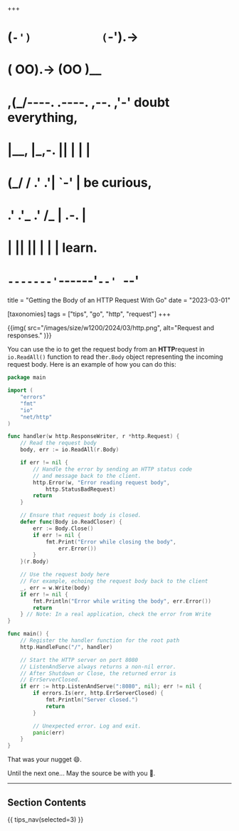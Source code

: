 +++
#   (`-')           (`-').->
#   ( OO).->        (OO )__
# ,(_/----. .----. ,--. ,'-' doubt everything,
# |__,    |\_,-.  ||  | |  |
#  (_/   /    .' .'|  `-'  | be curious,
#  .'  .'_  .'  /_ |  .-.  |
# |       ||      ||  | |  | learn.
# `-------'`------'`--' `--'

title = "Getting the Body of an HTTP Request With Go"
date = "2023-03-01"

[taxonomies]
tags = ["tips", "go", "http", "request"]
+++

{{img(
  src="/images/size/w1200/2024/03/http.png",
  alt="Request and responses."
)}}

You can use the io to get the request body from an **HTTP**request
in `io.ReadAll()` function to read the`r.Body` object representing the incoming
request body. Here is an example of how you can do this:

```go
package main

import (
    "errors"
    "fmt"
    "io"
    "net/http"
)

func handler(w http.ResponseWriter, r *http.Request) {
    // Read the request body
    body, err := io.ReadAll(r.Body)

    if err != nil {
        // Handle the error by sending an HTTP status code 
        // and message back to the client.
        http.Error(w, "Error reading request body", 
            http.StatusBadRequest)
        return
    }

    // Ensure that request body is closed.
    defer func(Body io.ReadCloser) {
        err := Body.Close()
        if err != nil {
            fmt.Print("Error while closing the body", 
                err.Error())
        }
    }(r.Body)

    // Use the request body here
    // For example, echoing the request body back to the client
    _, err = w.Write(body)
    if err != nil {
        fmt.Println("Error while writing the body", err.Error())
        return
    } // Note: In a real application, check the error from Write
}

func main() {
    // Register the handler function for the root path
    http.HandleFunc("/", handler)

    // Start the HTTP server on port 8080
    // ListenAndServe always returns a non-nil error.
    // After Shutdown or Close, the returned error is 
    // ErrServerClosed.
    if err := http.ListenAndServe(":8080", nil); err != nil {
        if errors.Is(err, http.ErrServerClosed) {
            fmt.Println("Server closed.")
            return
        }

        // Unexpected error. Log and exit.
        panic(err)
    }
}
```

That was your nugget 😄.

Until the next one... May the source be with you 🦄.

--------

## Section Contents

{{ tips_nav(selected=3) }}
